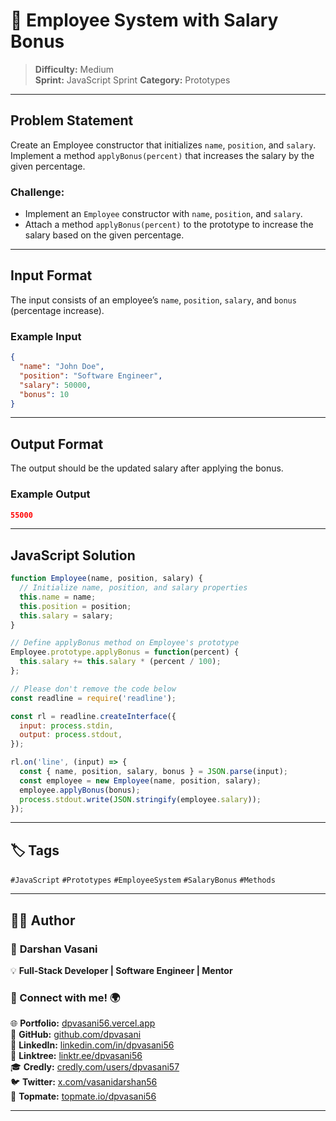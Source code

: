 # 📝 Employee System with Salary Bonus

> **Difficulty:** Medium  
> **Sprint:** JavaScript Sprint 
> **Category:** Prototypes

---

## Problem Statement

Create an Employee constructor that initializes `name`, `position`, and `salary`. Implement a method `applyBonus(percent)` that increases the salary by the given percentage.

### Challenge:
- Implement an `Employee` constructor with `name`, `position`, and `salary`.
- Attach a method `applyBonus(percent)` to the prototype to increase the salary based on the given percentage.

---

## Input Format

The input consists of an employee’s `name`, `position`, `salary`, and `bonus` (percentage increase).

### Example Input

```json
{
  "name": "John Doe",
  "position": "Software Engineer",
  "salary": 50000,
  "bonus": 10
}
```

---

## Output Format

The output should be the updated salary after applying the bonus.

### Example Output

```json
55000
```

---

## JavaScript Solution

```js
function Employee(name, position, salary) {
  // Initialize name, position, and salary properties
  this.name = name;
  this.position = position;
  this.salary = salary;
}

// Define applyBonus method on Employee's prototype
Employee.prototype.applyBonus = function(percent) {
  this.salary += this.salary * (percent / 100);
};

// Please don't remove the code below
const readline = require('readline');

const rl = readline.createInterface({
  input: process.stdin,
  output: process.stdout,
});

rl.on('line', (input) => {
  const { name, position, salary, bonus } = JSON.parse(input);
  const employee = new Employee(name, position, salary);
  employee.applyBonus(bonus);
  process.stdout.write(JSON.stringify(employee.salary));
});
```

---

## 🏷️ Tags

`#JavaScript` `#Prototypes` `#EmployeeSystem` `#SalaryBonus` `#Methods`

---
## 👨‍💻 Author  

### 🚀 **Darshan Vasani**  
💡 **Full-Stack Developer | Software Engineer | Mentor**    

### 🔗 Connect with me! 🌍  
🌐 **Portfolio:** [dpvasani56.vercel.app](https://dpvasani56.vercel.app/)  
🐙 **GitHub:** [github.com/dpvasani](https://github.com/dpvasani)  
💼 **LinkedIn:** [linkedin.com/in/dpvasani56](https://www.linkedin.com/in/dpvasani56/)  
🌳 **Linktree:** [linktr.ee/dpvasani56](https://linktr.ee/dpvasani56)  
🎓 **Credly:** [credly.com/users/dpvasani57](https://www.credly.com/users/dpvasani57/)  
🐦 **Twitter:** [x.com/vasanidarshan56](https://x.com/vasanidarshan56)  
📢 **Topmate:** [topmate.io/dpvasani56](https://topmate.io/dpvasani56)  

---